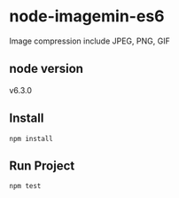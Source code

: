# node-imagemin-es6
Image compression include JPEG, PNG, GIF

## node version
v6.3.0

## Install
```
npm install
```

## Run Project
```
npm test
```
